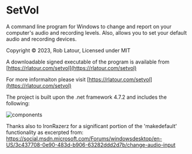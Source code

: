 ﻿# SetVol
A command line program for Windows to change and report on your computer's audio and recording levels.  Also, allows you to set your default audio and recording devices.

Copyright © 2023, Rob Latour, Licensed under MIT

A downloadable signed executable of the program is available from  [https://rlatour.com/setvol](https://rlatour.com/setvol)

For more informaiton please visit  [https://rlatour.com/setvol](https://rlatour.com/setvol)

The project is built upon the .net framework 4.7.2 and includes the following:

![components](https://github.com/roblatour/setvol/blob/main/components.jpg)

Thanks also to IronRazerz for a significant portion of the 'makedefault' functionality as excerpted from:
https://social.msdn.microsoft.com/Forums/windowsdesktop/en-US/3c437708-0e90-483d-b906-63282ddd2d7b/change-audio-input

